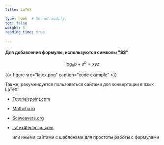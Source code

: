 ```yaml
---
title: LaTeX 

type: book  # Do not modify.
toc: false
weight: 5
reading_time: true

---
```


#### Для добавления формулы, используются символы "$$"

 


$$
\log_{a}{b} + a^{b} = xyz
$$

{{< figure src="latex.png" caption="code example" >}}

Также, рекумендуется пользоваться сайтами для конвертации в язык LaTeX:


* [Tutorialspoint.com](https://www.tutorialspoint.com/latex_equation_editor.htm)

* [Mathcha.io](https://www.mathcha.io/)

* [Sciweavers.org](http://www.sciweavers.org/free-online-latex-equation-editor)

* [Latex4technics.com](https://www.latex4technics.com/)

  
  или иными сайтами с шаблонами для простоты работы с формулами

